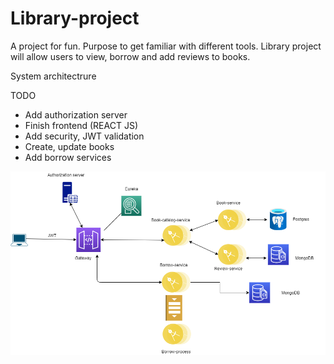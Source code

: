 # Library-project
A project for fun. Purpose to get familiar with different tools. Library project will allow users to view, borrow and add reviews to books.

System architectrure

TODO
- Add authorization server
- Finish frontend (REACT JS)
- Add security, JWT validation
- Create, update books
- Add borrow services

![alt text](https://github.com/Rofor51/Library-project/blob/master/Untitled%20Diagram%20(1).png)
